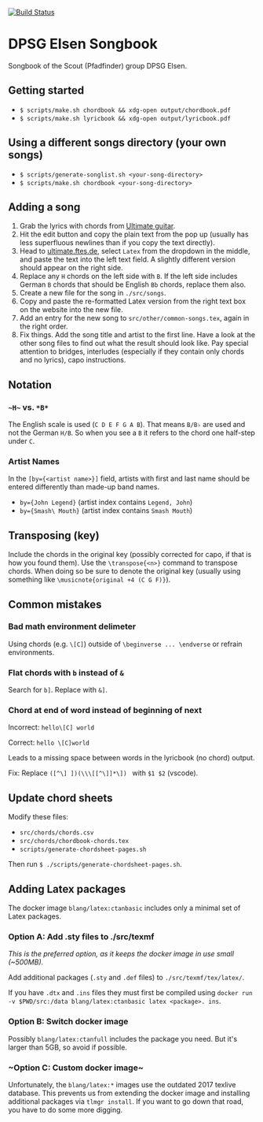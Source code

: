 [![Build Status](https://travis-ci.com/ftes/songbook-latex.svg?branch=master)](https://travis-ci.com/ftes/songbook-latex)

# DPSG Elsen Songbook
Songbook of the Scout (Pfadfinder) group DPSG Elsen.

## Getting started
- `$ scripts/make.sh chordbook && xdg-open output/chordbook.pdf`
- `$ scripts/make.sh lyricbook && xdg-open output/lyricbook.pdf`

## Using a different songs directory (your own songs)
- `$ scripts/generate-songlist.sh <your-song-directory>`
- `$ scripts/make.sh chordbook <your-song-directory>`

## Adding a song
1. Grab the lyrics with chords from [Ultimate guitar](https://ultimate-guitar.com).
2. Hit the edit button and copy the plain text from the pop up (usually has less superfluous newlines than if you copy the text directly).
3. Head to [ultimate.ftes.de](https://ultimate.ftes.de/), select `Latex` from the dropdown in the middle, and paste the text into the left text field. A slightly different version should appear on the right side.
4. Replace any `H` chords on the left side with `B`. If the left side includes German `B` chords that should be English `Bb` chords, replace them also.
5. Create a new file for the song in `./src/songs`.
6. Copy and paste the re-formatted Latex version from the right text box on the website into the new file.
7. Add an entry for the new song to `src/other/common-songs.tex`, again in the right order.
8. Fix things. Add the song title and artist to the first line. Have a look at the other song files to find out what the result should look like. Pay special attention to bridges, interludes (especially if they contain only chords and no lyrics), capo instructions.

## Notation
### `~H~` vs. `*B*`
The English scale is used (`C D E F G A B`).
That means `B/B♭` are used and not the German `H/B`.
So when you see a `B` it refers to the chord one half-step under `C`.

### Artist Names
In the `[by={<artist name>}]` field, artists with first and last name should be entered differently than made-up band names.

- `by={John Legend}` (artist index contains `Legend, John`)
- `by={Smash\ Mouth}` (artist index contains `Smash Mouth`)

## Transposing (key)
Include the chords in the original key (possibly corrected for capo, if that is how you found them). Use the `\transpose{<n>}` command to transpose chords. When doing so be sure to denote the original key (usually using something like `\musicnote{original +4 (C G F)}`).

## Common mistakes
### Bad math environment delimeter
Using chords (e.g. `\[C]`) outside of `\beginverse ... \endverse` or refrain environments.

### Flat chords with `b` instead of `&`
Search for `b]`. Replace with `&]`.

### Chord at end of word instead of beginning of next
Incorrect: `hello\[C] world`

Correct: `hello \[C]world`

Leads to a missing space between words in the lyricbook (no chord) output.

Fix: Replace `([^\] ])(\\\[[^\]]*\]) ` with `$1 $2` (vscode).

## Update chord sheets
Modify these files:
- `src/chords/chords.csv`
- `src/chords/chordbook-chords.tex`
- `scripts/generate-chordsheet-pages.sh`

Then run `$ ./scripts/generate-chordsheet-pages.sh`.

## Adding Latex packages
The docker image `blang/latex:ctanbasic` includes only a minimal set of Latex packages.

### Option A: Add .sty files to ./src/texmf
*This is the preferred option, as it keeps the docker image in use small (~500MB).*

Add additional packages (`.sty` and `.def` files) to `./src/texmf/tex/latex/`.

If you have `.dtx` and `.ins` files they must first be compiled using `docker run -v $PWD/src:/data blang/latex:ctanbasic latex <package>.
ins`.

### Option B: Switch docker image
Possibly `blang/latex:ctanfull` includes the package you need. But it's larger than 5GB, so avoid if possible.

### ~Option C: Custom docker image~
Unfortunately, the `blang/latex:*` images use the outdated 2017 texlive database. This prevents us from extending the docker image and installing additional packages via `tlmgr install`. If you want to go down that road, you have to do some more digging.
